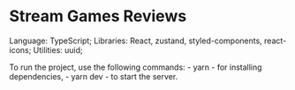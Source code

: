 # Stream Games Reviews

Language: TypeScript;
Libraries: React, zustand, styled-components, react-icons;
Utilities: uuid;

To run the project, use the following commands:
    -   yarn - for installing dependencies,
    -   yarn dev - to start the server.
